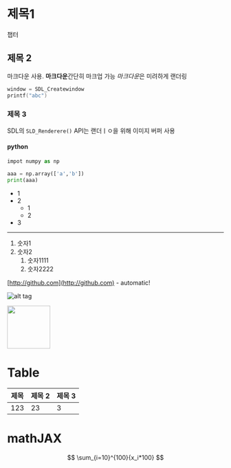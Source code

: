 # 제목1

챕터

## 제목 2

마크다운 사용. **마크다운**간단히 마크업 가능
*마크다운*은 미려하게 랜더링

```c
window = SDL_Createwindow
printf("abc")

```

### 제목 3

SDL의 `SLD_Renderere()` API는 랜더ㅣㅇ을 위해 이미지 버퍼 사용

#### python

```python
impot numpy as np

aaa = np.array(['a','b'])
print(aaa)
```

- 1
- 2
    - 1
    - 2
- 3

---

1. 숫자1
2. 숫자2
   1. 숫자1111
   2. 숫자2222


[http://github.com](http://github.com) - automatic!


![alt tag](https://ssl.pstatic.net/tveta/libs/1288/1288506/9200b57f1bb1a92c7f0c_20200519104913302.jpg)

<img src='https://ssl.pstatic.net/tveta/libs/1288/1288506/9200b57f1bb1a92c7f0c_20200519104913302.jpg' width='100'>

# Table

제목 | 제목 2| 제목 3
-----|------|------|
123|   23|3


# mathJAX

$$
\sum_{i=10}^{100}{x_i*100}
$$